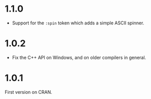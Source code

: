 # 1.1.0

* Support for the `:spin` token which adds a simple ASCII spinner.

# 1.0.2

* Fix the C++ API on Windows, and on older compilers in general.

# 1.0.1

First version on CRAN.
